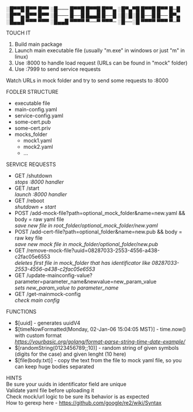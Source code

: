 ░█▀▀█ █▀▀ █▀▀ ░█─── █▀▀█ █▀▀█ █▀▀▄ ░█▀▄▀█ █▀▀█ █▀▀ █─█  
░█▀▀▄ █▀▀ █▀▀ ░█─── █──█ █▄▄█ █──█ ░█░█░█ █──█ █── █▀▄  
░█▄▄█ ▀▀▀ ▀▀▀ ░█▄▄█ ▀▀▀▀ ▀──▀ ▀▀▀─ ░█──░█ ▀▀▀▀ ▀▀▀ ▀─▀  
    
    
TOUCH IT
1) Build main package
2) Launch main executable file (usually "m.exe" in windows or just "m" in linux)
3) Use :8000 to handle load request (URLs can be found in "mock" folder)
4) Use :7999 to send service requests    
    
Watch URLs in mock folder and try to send some requests to :8000    
    
    
FODLER STRUCTURE    
* executable file    
* main-config.yaml    
* service-config.yaml    
* some-cert.pub    
* some-cert.priv    
* mocks_folder   
    *   mock1.yaml   
    *   mock2.yaml   
    *   ...   
    
    
SERVICE REQUESTS    
* GET /shutdown    
  _stops :8000 handler_    
* GET /start    
  _launch :8000 handler_    
* GET /reboot    
  _shutdown + start_    
* POST /add-mock-file?path=optional_mock_folder&name=new.yaml && body = raw yaml file     
  _save new file in root_folder/optional_mock_folder/new.yaml_    
* POST /add-cert-file?path=optional_folder&name=new.pub && body = raw key file    
  _save new mock file in mock_folder/optional_folder/new.pub_    
* GET /remove-mock-file?uuid=08287033-2553-4556-a438-c2fac05e6553    
  _deletes first file in mock_folder that has identificator like 08287033-2553-4556-a438-c2fac05e6553_    
* GET /update-mainconfig-value?parameter=parameter_name&newvalue=new_param_value    
  _sets new_param_value to parameter_name_    
* GET /get-mainmock-config    
  _check main config_    

     
 FUNCTIONS 
 * $[uuid] - generates uuidV4    
 * $[timeNowFormatted(Monday, 02-Jan-06 15:04:05 MST)] - time.now() with custom format    
   _https://yourbasic.org/golang/format-parse-string-time-date-example/_    
 * $[randomString(0123456789;;10)] - random string of given symbols (digits for the case) and given lenght (10 here)
 * $[file(body.txt)] - copy the text from the file to mock yaml file, so you can keep huge bodies separated

        
HINTS    
Be sure your uuids in identificator field are unique    
Validate yaml file before uploading it    
Check mock/url logic to be sure its behavior is as expected     
How to gerexp here - https://github.com/google/re2/wiki/Syntax     
